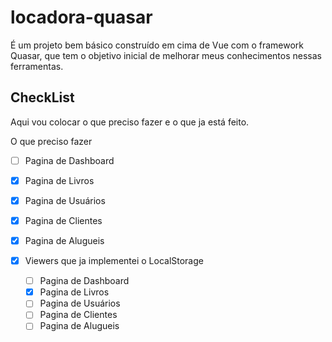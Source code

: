 # locadora-quasar

É um projeto bem básico construído em cima de Vue com o framework Quasar, que tem o objetivo inicial de melhorar meus conhecimentos nessas ferramentas.

## CheckList
Aqui vou colocar o que preciso fazer e o que ja está feito.

O que preciso fazer
- [ ] Pagina de Dashboard 
- [x] Pagina de Livros
- [x] Pagina de Usuários
- [x] Pagina de Clientes
- [x] Pagina de Alugueis  

- [x] Viewers que ja implementei o LocalStorage
  - [ ] Pagina de Dashboard 
  - [x] Pagina de Livros
  - [ ] Pagina de Usuários
  - [ ] Pagina de Clientes
  - [ ] Pagina de Alugueis 
